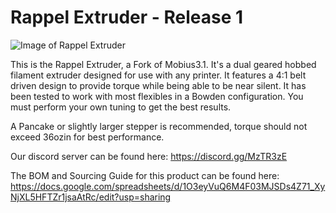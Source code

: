 # Rappel Extruder - Release 1

![Image of Rappel Extruder](https://github.com/volcom8190/Rappel-Extruder/blob/master/Renders/Rappel_Extruder_Render_11-15-2019c.jpg.JPG?raw=true)

This is the Rappel Extruder, a Fork of Mobius3.1. It's a dual geared hobbed filament extruder designed for use with any printer. It features a 4:1 belt driven design to provide torque while being able to be near silent.  It has been tested to work with most flexibles in a Bowden configuration. You must perform your own tuning to get the best results.

A Pancake or slightly larger stepper is recommended, torque should not exceed 36ozin for best performance.

Our discord server can be found here: https://discord.gg/MzTR3zE

The BOM and Sourcing Guide for this product can be found here: https://docs.google.com/spreadsheets/d/1O3eyVuQ6M4F03MJSDs4Z71_XyNjXL5HFTZr1jsaAtRc/edit?usp=sharing
